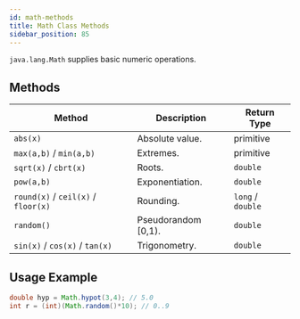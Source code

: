 ```yaml
---
id: math-methods
title: Math Class Methods
sidebar_position: 85
---
```



`java.lang.Math` supplies basic numeric operations.

## Methods

| Method | Description | Return Type |
|---|---|---|
| `abs(x)` | Absolute value. | primitive |
| `max(a,b)` / `min(a,b)` | Extremes. | primitive |
| `sqrt(x)` / `cbrt(x)` | Roots. | `double` |
| `pow(a,b)` | Exponentiation. | `double` |
| `round(x)` / `ceil(x)` / `floor(x)` | Rounding. | `long` / `double` |
| `random()` | Pseudorandom [0,1). | `double` |
| `sin(x)` / `cos(x)` / `tan(x)` | Trigonometry. | `double` |

## Usage Example

```java
double hyp = Math.hypot(3,4); // 5.0
int r = (int)(Math.random()*10); // 0..9
```
